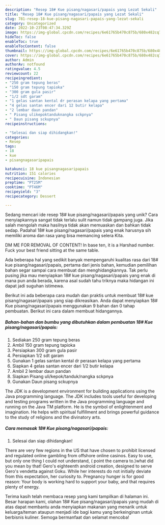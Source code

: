 ```yaml
---
description: "Resep 18# Kue pisang/nagasari/papais yang Lezat Sekali"
title: "Resep 18# Kue pisang/nagasari/papais yang Lezat Sekali"
slug: 781-resep-18-kue-pisang-nagasari-papais-yang-lezat-sekali
category: Uncategorized
date: 2022-10-23T08:47:34.329Z
image: https://img-global.cpcdn.com/recipes/6e61765b470c875b/680x482cq70/18-kue-pisangnagasaripapais-foto-resep-utama.jpg
hideToc: false
enableToc: true
enableTocContent: false
thumbnail: https://img-global.cpcdn.com/recipes/6e61765b470c875b/680x482cq70/18-kue-pisangnagasaripapais-foto-resep-utama.jpg
cover: https://img-global.cpcdn.com/recipes/6e61765b470c875b/680x482cq70/18-kue-pisangnagasaripapais-foto-resep-utama.jpg
author: Admin
authorAv: notfound
ratingvalue: 4.5
reviewcount: 22
recipeingredient:
- "250 gram tepung beras"
- "150 gram tepung tapioka"
- "300 gram gula pasir"
- "1/2 sdt garam"
- "1 gelas santan kental dr perasan kelapa yang pertama"
- "4 gelas santan encer dari 12 butir kelapa"
- "2 lembar daun pandan"
- " Pisang ulikepoktanduknangka sckpnya"
- " Daun pisang sckupnya"
recipeinstructions:

- "Selesai dan siap dihidangkan!"
categories:
- Resep
tags:
- 18
- kue
- pisangnagasaripapais

katakunci: 18 kue pisangnagasaripapais 
nutrition: 151 calories
recipecuisine: Indonesian
preptime: "PT25M"
cooktime: "PT46M"
recipeyield: "3"
recipecategory: Dessert

---
```





Sedang mencari ide resep 18# kue pisang/nagasari/papais yang unik? Cara menyiapkannya sangat tidak terlalu sulit namun tidak gampang juga. Jika salah mengolah maka hasilnya tidak akan memuaskan dan bahkan tidak sedap. Padahal 18# kue pisang/nagasari/papais yang enak harusnya sih memiliki aroma dan rasa yang bisa memancing selera Kita.





DM ME FOR REMOVAL OF CONTENT! In base ten, it is a Harshad number. Fuck your best friend sitting at the same table.

Ada beberapa hal yang sedikit banyak mempengaruhi kualitas rasa dari 18# kue pisang/nagasari/papais, pertama dari jenis bahan, kemudian pemilihan bahan segar sampai cara membuat dan menghidangkannya. Tak perlu pusing jika mau menyiapkan 18# kue pisang/nagasari/papais yang enak di mana pun anda berada, karena asal sudah tahu triknya maka hidangan ini dapat jadi suguhan istimewa.






Berikut ini ada beberapa cara mudah dan praktis untuk membuat 18# kue pisang/nagasari/papais yang siap dikreasikan. Anda dapat menyiapkan 18# Kue pisang/nagasari/papais menggunakan 9 bahan dan 0 tahap pembuatan. Berikut ini cara dalam membuat hidangannya.

<!--inarticleads1-->

##### Bahan-bahan dan bumbu yang dibutuhkan dalam pembuatan 18# Kue pisang/nagasari/papais:

1. Sediakan 250 gram tepung beras
1. Ambil 150 gram tepung tapioka
1. Persiapkan 300 gram gula pasir
1. Persiapkan 1/2 sdt garam
1. Gunakan 1 gelas santan kental dr perasan kelapa yang pertama
1. Siapkan 4 gelas santan encer dari 1/2 butir kelapa
1. Ambil 2 lembar daun pandan
1. Siapkan  Pisang uli/kepok/tanduk/nangka sckpnya
1. Gunakan  Daun pisang sckupnya


The JDK is a development environment for building applications using the Java programming language. The JDK includes tools useful for developing and testing programs written in the Java programming language and running on the Java TM platform. He is the symbol of enlightenment and imagination. He helps with spiritual fulfillment and brings powerful guidance to the study of religions and the divinatory arts. 

<!--inarticleads2-->

##### Cara memasak 18# Kue pisang/nagasari/papais:


1. Selesai dan siap dihidangkan!

There are very few regions in the US that have chosen to prohibit licensed and regulated online gambling from offshore online casinos. Easy to use, but only one thing I could not understand, ( point the camera to.)what did you mean by that! Gero&#39;s eighteenth android creation, designed to serve Gero&#39;s vendetta against Goku. While her interests do not initially deviate from this expectation, her curiosity to. Pregnancy hunger is for good reason: Your body is working hard to support your baby, and that requires plenty of energy. 

Terima kasih telah membaca resep yang kami tampilkan di halaman ini. Besar harapan kami, olahan 18# Kue pisang/nagasari/papais yang mudah di atas dapat membantu anda menyiapkan makanan yang menarik untuk keluarga/teman ataupun menjadi ide bagi kamu yang berkeinginan untuk berbisnis kuliner. Semoga bermanfaat dan selamat mencoba!
